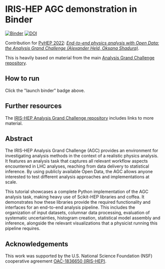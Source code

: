# IRIS-HEP AGC demonstration in Binder

[![Binder](https://mybinder.org/badge_logo.svg)](https://mybinder.org/v2/gh/alexander-held/agc-binder/main?labpath=talk.ipynb)
[![DOI](https://zenodo.org/badge/DOI/10.5281/zenodo.7061743.svg)](https://doi.org/10.5281/zenodo.7061743)

Contribution for [PyHEP 2022](https://indico.cern.ch/e/PyHEP2022): [_End-to-end physics analysis with Open Data: the Analysis Grand Challenge (Alexander Held, Oksana Shadura)_](https://indico.cern.ch/event/1150631/contributions/5000592/).

This is heavily based on material from the main [Analysis Grand Challenge repository](https://github.com/iris-hep/analysis-grand-challenge/).

## How to run

Click the "launch binder" badge above.

## Further resources

The [IRIS-HEP Analysis Grand Challenge repository](https://github.com/iris-hep/analysis-grand-challenge/) includes links to more material.

## Abstract

The IRIS-HEP Analysis Grand Challenge (AGC) provides an environment for investigating analysis methods in the context of a realistic physics analysis. It features an analysis task that captures all relevant workflow aspects encountered in LHC analyses, reaching from data delivery to statistical inference. By using publicly available Open Data, the AGC allows anyone interested to test different analysis approaches and implementations at scale.

This tutorial showcases a complete Python implementation of the AGC analysis task, making heavy use of Scikit-HEP libraries and coffea. It demonstrates how these libraries provide the required functionality and interfaces for an end-to-end analysis pipeline. This includes the organization of input datasets, columnar data processing, evaluation of systematic uncertainties, histogram creation, statistical model assembly and inference, alongside the relevant visualizations that a physicist running this pipeline requires.

## Acknowledgements

This work was supported by the U.S. National Science Foundation (NSF) cooperative agreement [OAC-1836650 (IRIS-HEP)](https://nsf.gov/awardsearch/showAward?AWD_ID=1836650).
